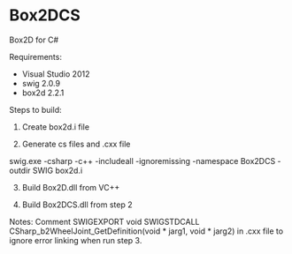 Box2DCS
=======

Box2D for C#

Requirements:
- Visual Studio 2012
- swig 2.0.9
- box2d 2.2.1

Steps to build:

1. Create box2d.i file

2. Generate cs files and .cxx file

  swig.exe -csharp -c++ -includeall -ignoremissing -namespace Box2DCS -outdir SWIG box2d.i

3. Build Box2D.dll from VC++

4. Build Box2DCS.dll from step 2

Notes:
Comment SWIGEXPORT void SWIGSTDCALL CSharp_b2WheelJoint_GetDefinition(void * jarg1, void * jarg2) in .cxx file to ignore error linking when run step 3.
